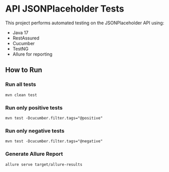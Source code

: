 
# API JSONPlaceholder Tests

This project performs automated testing on the JSONPlaceholder API using:

- Java 17
- RestAssured
- Cucumber
- TestNG
- Allure for reporting

## How to Run

### Run all tests

```
mvn clean test
```

### Run only positive tests

```
mvn test -Dcucumber.filter.tags="@positive"
```

### Run only negative tests

```
mvn test -Dcucumber.filter.tags="@negative"
```

### Generate Allure Report

```
allure serve target/allure-results
```
